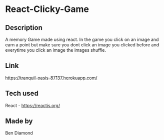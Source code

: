 # React-Clicky-Game

## Description

A memory Game made using react. In the game you click on an image and earn a point but make sure you dont click an image you clicked before and everytime you click an image the images shuffle.

## Link

<https://tranquil-oasis-87137.herokuapp.com/>

## Tech used

React - <https://reactjs.org/>

## Made by

Ben Diamond

